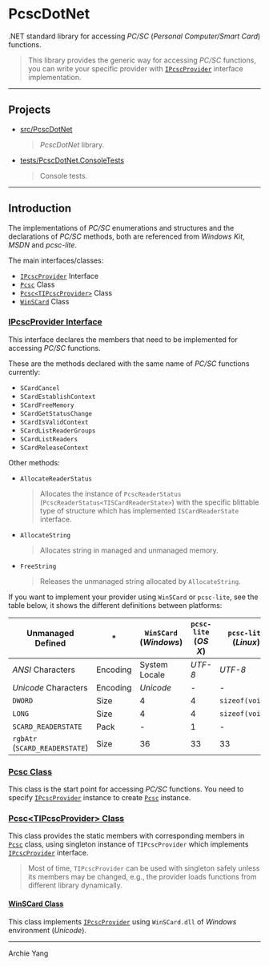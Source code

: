 # PcscDotNet

.NET standard library for accessing *PC/SC* (*Personal Computer/Smart Card*) functions.

> This library provides the generic way for accessing *PC/SC* functions, you can write your specific provider with [`IPcscProvider`][] interface implementation.

---

## Projects

- [src/PcscDotNet](src/PcscDotNet)
  > *PcscDotNet* library.
- [tests/PcscDotNet.ConsoleTests](tests/PcscDotNet.ConsoleTests)
  > Console tests.

---

## Introduction

The implementations of *PC/SC* enumerations and structures and the declarations of *PC/SC* methods, both are referenced from *Windows Kit*, *MSDN* and *pcsc-lite*.

The main interfaces/classes:

- [`IPcscProvider`][] Interface
- [`Pcsc`][] Class
- [`Pcsc<TIPcscProvider>`][] Class
- [`WinSCard`][] Class

[`IPcscProvider`]: #ipcscprovider-interface
[`Pcsc`]: #pcsc-class
[`Pcsc<TIPcscProvider>`]: #pcsctipcscprovider-class
[`WinSCard`]: #winscard-class

### [IPcscProvider Interface](src/PcscDotNet/IPcscProvider.cs "Go to Source")

This interface declares the members that need to be implemented for accessing *PC/SC* functions.

These are the methods declared with the same name of *PC/SC* functions currently:

- `SCardCancel`
- `SCardEstablishContext`
- `SCardFreeMemory`
- `SCardGetStatusChange`
- `SCardIsValidContext`
- `SCardListReaderGroups`
- `SCardListReaders`
- `SCardReleaseContext`

Other methods:

- `AllocateReaderStatus`
  > Allocates the instance of `PcscReaderStatus` (`PcscReaderStatus<TISCardReaderState>`) with the specific blittable type of structure which has implemented `ISCardReaderState` interface.
- `AllocateString`
  > Allocates string in managed and unmanaged memory.
- `FreeString`
  > Releases the unmanaged string allocated by `AllocateString`.

If you want to implement your provider using `WinSCard` or `pcsc-lite`, see the table below, it shows the different definitions between platforms:

| Unmanaged Defined              | *        | `WinSCard` (*Windows*) | `pcsc-lite` (*OS X*) | `pcsc-lite` (*Linux*) |
| ------------------------------ | -------- | ---------------------- | -------------------- | --------------------- |
| *ANSI* Characters              | Encoding | System Locale          | *UTF-8*              | *UTF-8*               |
| *Unicode* Characters           | Encoding | *Unicode*              | -                    | -                     |
| `DWORD`                        | Size     | 4                      | 4                    | `sizeof(void*)`       |
| `LONG`                         | Size     | 4                      | 4                    | `sizeof(void*)`       |
| `SCARD_READERSTATE`            | Pack     | -                      | 1                    | -                     |
| `rgbAtr` (`SCARD_READERSTATE`) | Size     | 36                     | 33                   | 33                    |

### [Pcsc Class](src/PcscDotNet/Pcsc.cs "Go to Source")

This class is the start point for accessing *PC/SC* functions. You need to specify [`IPcscProvider`][] instance to create [`Pcsc`][] instance.

### [Pcsc\<TIPcscProvider\> Class](src/PcscDotNet/Pcsc_1.cs "Go to Source")

This class provides the static members with corresponding members in [`Pcsc`][] class, using singleton instance of `TIPcscProvider` which implements [`IPcscProvider`][] interface.

> Most of time, `TIPcscProvider` can be used with singleton safely unless its members may be changed, e.g., the provider loads functions from different library dynamically.

#### [WinSCard Class](src/PcscDotNet/WinSCard.cs "Go to Source")

This class implements [`IPcscProvider`][] using `WinSCard.dll` of *Windows* environment (*Unicode*).

---

Archie Yang
